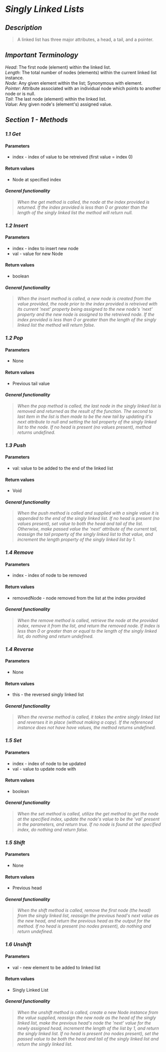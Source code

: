 # ***Singly Linked Lists***

## ***Description***
> A linked list has three major attributes, a head, a tail, and a pointer.

## ***Important Terminology***
  *Head*: The first node (element) within the linked list.  
  *Length*: The total number of nodes (elements) within the current linked list instance.  
  *Node*: Any given element within the list; Synonymous with element.  
  *Pointer*: Attribute associated with an individual node which points to another node or is null.  
  *Tail*: The last node (element) within the linked list.  
  *Value*: Any given node's (element's) assigned value.  

## ***Section 1 - Methods***

### ***1.1 Get***

#### Parameters
  - index - index of value to be retreived (first value = index 0)

#### Return values
  - Node at specified index

#### ***General functionality***
> *When the get method is called, the node at the index provided is returned. If the index provided is less than 0 or greater than the length of the singly linked list the method will return null.*

### ***1.2 Insert***

#### Parameters
  - index - index to insert new node
  - val - value for new Node

#### Return values
  - boolean

#### ***General functionality***
> *When the insert method is called, a new node is created from the value provided, the node prior to the index provided is retreived with its current 'next' property being assigned to the new node's 'next' property and the new node is assigned to the retreived node. If the index provided is less than 0 or greater than the length of the singly linked list the method will return false.*

### ***1.2 Pop***

#### Parameters
  - None

#### Return values
  - Previous tail value

#### ***General functionality***
> *When the pop method is called, the last node in the singly linked list is removed and returned as the result of the function. The second to last item in the list is then made to be the new tail by updating it's next attribute to null and setting the tail property of the singly linked list to the node. If no head is present (no values present), method returns undefined.*

### ***1.3 Push***

#### Parameters
  - val: value to be added to the end of the linked list

#### Return values
  - Void

#### ***General functionality***
> *When the push method is called and supplied with a single value it is appended to the end of the singly linked list. If no head is present (no values present), set value to both the head and tail of the list. Otherwise, make passed value the 'next' attribute of the current tail, reassign the tail property of the singly linked list to that value, and increment the length property of the singly linked list by 1.*

### ***1.4 Remove***

#### Parameters
  - index - index of node to be removed

#### Return values
  - removedNode - node removed from the list at the index provided

#### ***General functionality***
> *When the remove method is called, retrieve the node at the provided index, remove it from the list, and return the removed node. If index is less than 0 or greater than or equal to the length of the singly linked list, do nothing and return undefined.*

### ***1.4 Reverse***

#### Parameters
  - None

#### Return values
  - this - the reversed singly linked list

#### ***General functionality***
> *When the reverse method is called, it takes the entire singly linked list and reverses it in place (without making a copy). If the referenced instance does not have have values, the method returns undefined.*

### ***1.5 Set***

#### Parameters
  - index - index of node to be updated
  - val - value to update node with

#### Return values
  - boolean

#### ***General functionality***
> *When the set method is called, utilize the get method to get the node at the specified index, update the node's value to be the 'val' present in the parameters, and return true. If no node is found at the specified index, do nothing and return false.*

### ***1.5 Shift***

#### Parameters
  - None

#### Return values
  - Previous head

#### ***General functionality***
> *When the shift method is called, remove the first node (the head) from the singly linked list, reassign the previous head's next value as the new head, and return the previous head as the output for the method. If no head is present (no nodes present), do nothing and return undefined.*

### ***1.6 Unshift***

#### Parameters
  - val - new element to be added to linked list

#### Return values
  - Singly Linked List 

#### ***General functionality***
> *When the unshift method is called, create a new Node instance from the value supplied, reassign the new node as the head of the singly linked list, make the previous head's node the 'next' value for the newly assigned head, increment the length of the list by 1, and return the singly linked list. If no head is present (no nodes present), set the passed value to be both the head and tail of the singly linked list and return the singly linked list.*
